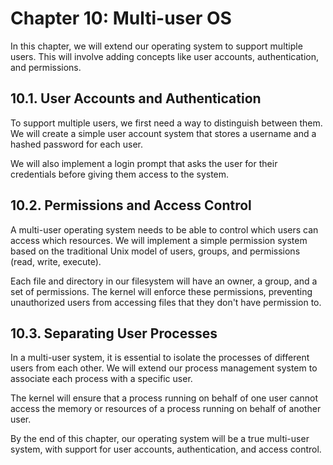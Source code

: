 # Chapter 10: Multi-user OS

In this chapter, we will extend our operating system to support multiple users. This will involve adding concepts like user accounts, authentication, and permissions.

## 10.1. User Accounts and Authentication

To support multiple users, we first need a way to distinguish between them. We will create a simple user account system that stores a username and a hashed password for each user.

We will also implement a login prompt that asks the user for their credentials before giving them access to the system.

## 10.2. Permissions and Access Control

A multi-user operating system needs to be able to control which users can access which resources. We will implement a simple permission system based on the traditional Unix model of users, groups, and permissions (read, write, execute).

Each file and directory in our filesystem will have an owner, a group, and a set of permissions. The kernel will enforce these permissions, preventing unauthorized users from accessing files that they don't have permission to.

## 10.3. Separating User Processes

In a multi-user system, it is essential to isolate the processes of different users from each other. We will extend our process management system to associate each process with a specific user.

The kernel will ensure that a process running on behalf of one user cannot access the memory or resources of a process running on behalf of another user.

By the end of this chapter, our operating system will be a true multi-user system, with support for user accounts, authentication, and access control.
